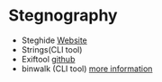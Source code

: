 # Stegnography
- Steghide [Website](http://steghide.sourceforge.net/)
- Strings(CLI tool)
- Exiftool [github](https://github.com/exiftool/exiftool)
- binwalk (CLI tool) [more information](https://gist.github.com/briankip/8f8747a2488af827e3b4)
